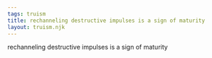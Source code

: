 ```yaml
---
tags: truism
title: rechanneling destructive impulses is a sign of maturity
layout: truism.njk
---
```


rechanneling destructive impulses is a sign of maturity